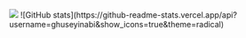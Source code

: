 <img src="https://count.getloli.com/get/@ghuseyinabi?theme=moebooru">
![GitHub stats](https://github-readme-stats.vercel.app/api?username=ghuseyinabi&show_icons=true&theme=radical)
